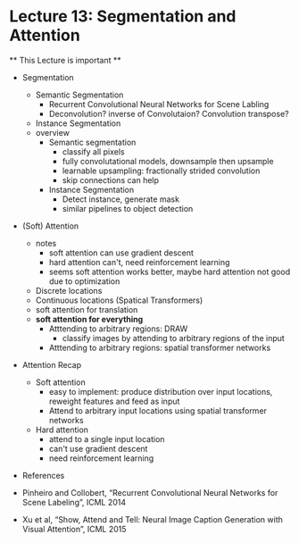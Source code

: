 # Lecture 13: Segmentation and Attention 
** This Lecture is important **
- Segmentation
  - Semantic Segmentation
    - Recurrent Convolutional Neural Networks for Scene Labling
    - Deconvolution? inverse of Convolutaion? Convolution transpose? 
  - Instance Segmentation
  - overview
    - Semantic segmentation
      - classify all pixels
      - fully convolutational models, downsample then upsample
      - learnable upsampling: fractionally strided convolution
      - skip connections can help
    - Instance Segmentation
      - Detect instance, generate mask
      - similar pipelines to object detection

- (Soft) Attention
  - notes
    - soft attention can use gradient descent
    - hard attention can't, need reinforcement learning
    - seems soft attention works better, maybe hard attention not good due to optimization
  - Discrete locations
  - Continuous locations (Spatical Transformers)
  - soft attention for translation
  - **soft attention for everything**
    - Atttending to arbitrary regions: DRAW
      - classify images by attending to arbitrary regions of the input
    - Atttending to arbitrary regions: spatial transformer networks

- Attention Recap
  - Soft attention
    - easy to implement: produce distribution over input locations, reweight features and feed as input
    - Attend to arbitrary input locations using spatial transformer networks
  - Hard attention
    - attend to a single input location
    - can't use gradient descent
    - need reinforcement learning
    
- References
 - Pinheiro and Collobert, “Recurrent Convolutional Neural Networks for Scene Labeling”, ICML 2014
 - Xu et al, “Show, Attend and Tell: Neural Image Caption Generation with Visual Attention”, ICML 2015


